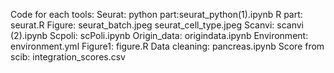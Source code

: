 Code for each tools: Seurat: python part:seurat_python(1).ipynb
							               R part: seurat.R
                             Figure: seurat_batch.jpeg seurat_cell_type.jpeg
                     Scanvi: scanvi (2).ipynb
                     Scpoli: scPoli.ipynb
                     Origin_data: origindata.ipynb
                     Environment: environment.yml
                     Figure1: figure.R
                     Data cleaning: pancreas.ipynb
                     Score from scib: integration_scores.csv
